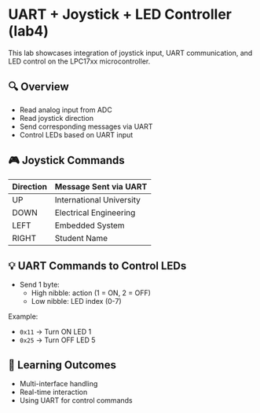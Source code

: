 
# UART + Joystick + LED Controller (lab4)

This lab showcases integration of joystick input, UART communication, and LED control on the LPC17xx microcontroller.

## 🔍 Overview

- Read analog input from ADC
- Read joystick direction
- Send corresponding messages via UART
- Control LEDs based on UART input

## 🎮 Joystick Commands

| Direction | Message Sent via UART          |
|-----------|--------------------------------|
| UP        | International University       |
| DOWN      | Electrical Engineering         |
| LEFT      | Embedded System                |
| RIGHT     | Student Name                   |

## 💡 UART Commands to Control LEDs

- Send 1 byte:
  - High nibble: action (1 = ON, 2 = OFF)
  - Low nibble: LED index (0-7)

Example:
- `0x11` → Turn ON LED 1
- `0x25` → Turn OFF LED 5

## 🧠 Learning Outcomes

- Multi-interface handling
- Real-time interaction
- Using UART for control commands
